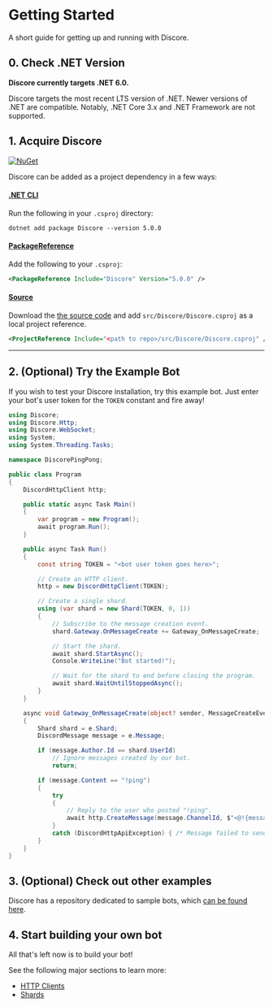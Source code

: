 # Getting Started
A short guide for getting up and running with Discore.

## 0. Check .NET Version
**Discore currently targets .NET 6.0.**

Discore targets the most recent LTS version of .NET. Newer versions of .NET are compatible. Notably, .NET Core 3.x and .NET Framework are not supported.

## 1. Acquire Discore
[![NuGet](https://img.shields.io/nuget/v/Discore.svg?style=flat-square)](https://www.nuget.org/packages/Discore/)

Discore can be added as a project dependency in a few ways:

#### [.NET CLI](#tab/dotnet-cli)
Run the following in your `.csproj` directory:
```
dotnet add package Discore --version 5.0.0
```
#### [PackageReference](#tab/package-reference)
Add the following to your `.csproj`:
```xml
<PackageReference Include="Discore" Version="5.0.0" />
```
#### [Source](#tab/source)
Download the [the source code](https://github.com/Francessco121/Discore) and add `src/Discore/Discore.csproj` as a local project reference.
```xml
<ProjectReference Include="<path to repo>/src/Discore/Discore.csproj" />
```

---

## 2. (Optional) Try the Example Bot
If you wish to test your Discore installation, try this example bot. Just enter your bot's user token for the `TOKEN` constant and fire away!

```csharp
using Discore;
using Discore.Http;
using Discore.WebSocket;
using System;
using System.Threading.Tasks;

namespace DiscorePingPong;

public class Program
{
    DiscordHttpClient http;

    public static async Task Main()
    {
        var program = new Program();
        await program.Run();
    }

    public async Task Run()
    {
        const string TOKEN = "<bot user token goes here>";

        // Create an HTTP client.
        http = new DiscordHttpClient(TOKEN);

        // Create a single shard.
        using (var shard = new Shard(TOKEN, 0, 1))
        {
            // Subscribe to the message creation event.
            shard.Gateway.OnMessageCreate += Gateway_OnMessageCreate;

            // Start the shard.
            await shard.StartAsync();
            Console.WriteLine("Bot started!");

            // Wait for the shard to end before closing the program.
            await shard.WaitUntilStoppedAsync();
        }
    }

    async void Gateway_OnMessageCreate(object? sender, MessageCreateEventArgs e)
    {
        Shard shard = e.Shard;
        DiscordMessage message = e.Message;

        if (message.Author.Id == shard.UserId)
            // Ignore messages created by our bot.
            return;

        if (message.Content == "!ping")
        {
            try
            {
                // Reply to the user who posted "!ping".
                await http.CreateMessage(message.ChannelId, $"<@!{message.Author.Id}> Pong!");
            }
            catch (DiscordHttpApiException) { /* Message failed to send... :( */ }
        }
    }
}
```

## 3. (Optional) Check out other examples
Discore has a repository dedicated to sample bots, which [can be found here](https://github.com/Francessco121/Discore.Samples).

## 4. Start building your own bot
All that's left now is to build your bot!

See the following major sections to learn more:
- [HTTP Clients](./http/http_client.md)
- [Shards](./gateway/shards.md)
